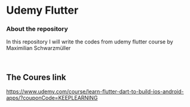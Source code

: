 # Udemy Flutter

### About the repository
In this repository I will write the codes from udemy flutter course by Maximilian Schwarzmüller


```


```

## The Coures link
https://www.udemy.com/course/learn-flutter-dart-to-build-ios-android-apps/?couponCode=KEEPLEARNING

